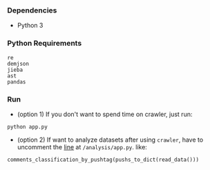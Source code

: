 
### Dependencies
* Python 3
### Python Requirements
```
re
demjson
jieba
ast
pandas
```

### Run
* (option 1) If you don't want to spend time on crawler, just run:
```
python app.py
```
* (option 2) If want to analyze datasets after using `crawler`, have to uncomment the [line](https://github.com/plusoneee/txtmn/blob/master/ptt_mining/analysis/app.py#L87) at `/analysis/app.py`. like:
```python
comments_classification_by_pushtag(pushs_to_dict(read_data()))
```

